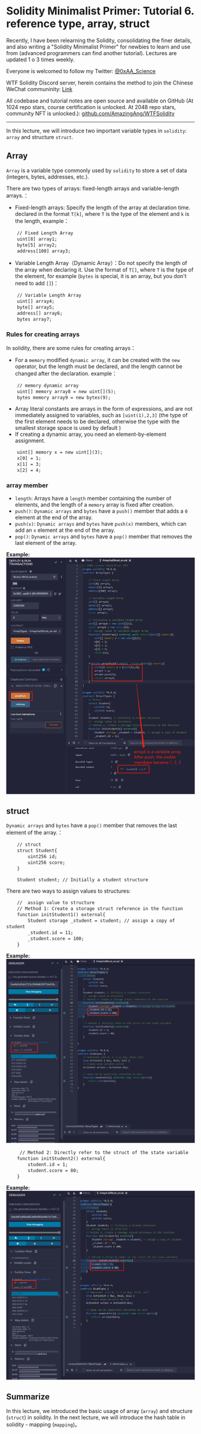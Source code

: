# Solidity Minimalist Primer: Tutorial 6. reference type, array, struct

Recently, I have been relearning the Solidity, consolidating the finer details, and also writing a "Solidity Minimalist Primer" for newbies to learn and use from (advanced programmers can find another tutorial). Lectures are updated 1 o 3 times weekly. 

Everyone is welcomed to follow my Twitter: [@0xAA_Science](https://twitter.com/0xAA_Science)

WTF Solidity Discord server, herein contains the method to join the Chinese WeChat communinity: [Link](https://discord.gg/5akcruXrsk)

All codebase and tutorial notes are open source and available on GitHub (At 1024 repo stars, course certification is unlocked. At 2048 repo stars, community NFT is unlocked.): [github.com/AmazingAng/WTFSolidity](https://github.com/AmazingAng/WTFSolidity)

-----
In this lecture, we will introduce two important variable types in `solidity`: `array` and structure `struct`.

## Array
`Array` is a variable type commonly used by `solidity` to store a set of data (integers, bytes, addresses, etc.).

There are two types of arrays: fixed-length arrays and variable-length arrays.：

- Fixed-length arrays: Specify the length of the array at declaration time. declared in the format `T[k]`, where `T` is the type of the element and `k` is the length, example：
```solidity
    // Fixed Length Array
    uint[8] array1;
    byte[5] array2;
    address[100] array3;
```
- Variable Length Array（Dynamic Array）：Do not specify the length of the array when declaring it. Use the format of `T[]`, where `T` is the type of the element, for example (`bytes` is special, it is an array, but you don't need to add `[]`)：
```solidity
    // Variable Length Array
    uint[] array4;
    byte[] array5;
    address[] array6;
    bytes array7;
```
### Rules for creating arrays
In solidity, there are some rules for creating arrays：

- For a `memory` modified `dynamic array`, it can be created with the `new` operator, but the length must be declared, and the length cannot be changed after the declaration. example：
```solidity
    // memory dynamic array
    uint[] memory array8 = new uint[](5);
    bytes memory array9 = new bytes(9);
```
- Array literal constants are arrays in the form of expressions, and are not immediately assigned to variables, such as `[uint(1),2,3]` (the type of the first element needs to be declared, otherwise the type with the smallest storage space is used by default )
- If creating a dynamic array, you need an element-by-element assignment.
```solidity
    uint[] memory x = new uint[](3);
    x[0] = 1;
    x[1] = 3;
    x[2] = 4;
```
### array member
- `length`: Arrays have a `length` member containing the number of elements, and the length of a `memory` array is fixed after creation.
- `push()`: `Dynamic arrays` and `bytes` have a `push()` member that adds a `0` element at the end of the array.
- `push(x)`: `Dynamic arrays` and `bytes` have `push(x)` members, which can add an `x` element at the end of the array.
- `pop()`: `Dynamic arrays` and `bytes` have a `pop()` member that removes the last element of the array.

**Example:**
![6-1.png](./img/6-1.png)

## struct
`Dynamic arrays` and `bytes` have a `pop()` member that removes the last element of the array.：
```solidity
    // struct
    struct Student{
        uint256 id;
        uint256 score; 
    }
```
```solidity
    Student student; // Initially a student structure
```
There are two ways to assign values to structures:
```solidity
    //  assign value to structure
    // Method 1: Create a storage struct reference in the function
    function initStudent1() external{
        Student storage _student = student; // assign a copy of student
        _student.id = 11;
        _student.score = 100;
    }
```
**Example:**
![6-2.png](./img/6-2.png)

```solidity
     // Method 2: Directly refer to the struct of the state variable
    function initStudent2() external{
        student.id = 1;
        student.score = 80;
    }
```
**Example:**
![6-3.png](./img/6-3.png)

## Summarize
In this lecture, we introduced the basic usage of array (`array`) and structure (`struct`) in solidity. In the next lecture, we will introduce the hash table in solidity - mapping (`mapping`)。

